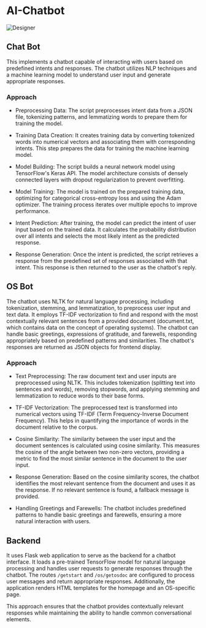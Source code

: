 # AI-Chatbot

![Designer](https://github.com/vikas2309/Saanvi-AI-Chatbot/assets/87652402/3933358e-6dbe-4181-acd7-5d25c947db6e)


## Chat Bot

This  implements a chatbot capable of interacting with users based on predefined intents and responses. The chatbot utilizes NLP techniques and a machine learning model to understand user input and generate appropriate responses.

### Approach

* Preprocessing Data: The script preprocesses intent data from a JSON file, tokenizing patterns, and lemmatizing words to prepare them for training the model.

* Training Data Creation: It creates training data by converting tokenized words into numerical vectors and associating them with corresponding intents. This step prepares the data for training the machine learning model.

* Model Building: The script builds a neural network model using TensorFlow's Keras API. The model architecture consists of densely connected layers with dropout regularization to prevent overfitting.

* Model Training: The model is trained on the prepared training data, optimizing for categorical cross-entropy loss and using the Adam optimizer. The training process iterates over multiple epochs to improve performance.

* Intent Prediction: After training, the model can predict the intent of user input based on the trained data. It calculates the probability distribution over all intents and selects the most likely intent as the predicted response.

* Response Generation: Once the intent is predicted, the script retrieves a response from the predefined set of responses associated with that intent. This response is then returned to the user as the chatbot's reply.


## OS Bot

The chatbot uses NLTK for natural language processing, including tokenization, stemming, and lemmatization, to preprocess user input and text data. It employs TF-IDF vectorization to find and respond with the most contextually relevant sentences from a provided document (document.txt, which contains data on the concept of operating systems). The chatbot can handle basic greetings, expressions of gratitude, and farewells, responding appropriately based on predefined patterns and similarities. The chatbot's responses are returned as JSON objects for frontend display.

### Approach

* Text Preprocessing: The raw document text and user inputs are preprocessed using NLTK. This includes tokenization (splitting text into sentences and words), removing stopwords, and applying stemming and lemmatization to reduce words to their base forms.

* TF-IDF Vectorization: The preprocessed text is transformed into numerical vectors using TF-IDF (Term Frequency-Inverse Document Frequency). This helps in quantifying the importance of words in the document relative to the corpus.

* Cosine Similarity: The similarity between the user input and the document sentences is calculated using cosine similarity. This measures the cosine of the angle between two non-zero vectors, providing a metric to find the most similar sentence in the document to the user input.

* Response Generation: Based on the cosine similarity scores, the chatbot identifies the most relevant sentence from the document and uses it as the response. If no relevant sentence is found, a fallback message is provided.

* Handling Greetings and Farewells: The chatbot includes predefined patterns to handle basic greetings and farewells, ensuring a more natural interaction with users.

## Backend
It uses Flask web application to serve as the backend for a chatbot interface. It loads a pre-trained TensorFlow model for natural language processing and handles user requests to generate responses through the chatbot. The routes `/getstart` and `/os/getosdoc` are configured to process user messages and return appropriate responses. Additionally, the application renders HTML templates for the homepage and an OS-specific page.

This approach ensures that the chatbot provides contextually relevant responses while maintaining the ability to handle common conversational elements.

